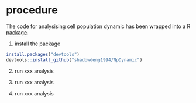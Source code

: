 # procedure

The code for analysising cell population dynamic has been wrapped into a R [package](https://github.com/shadowdeng1994/NpDynamic).

1. install the package

```R
install.packages("devtools")
devtools::install_github("shadowdeng1994/NpDynamic")
```

2. run xxx analysis

3. run xxx analysis

4. run xxx analysis
